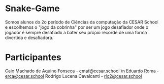 # Snake-Game
Somos alunos do 2o período de Ciências da computação da CESAR School e escolhemos o "jogo da cobrinha" por ser um jogo desafiador onde o jogador é sempre desafiado a bater seu própio recorde de uma forma divertida e desafiadora.
# Participantes
Caio Machado de Aquino Fonseca - cmaf@cesar.school \n
Eduardo Roma - erca@cesar.school
Rodrigo Lucena Cavalcanti - rlc2@cesar.school